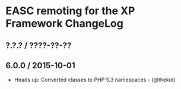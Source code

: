 EASC remoting for the XP Framework ChangeLog
========================================================================

## ?.?.? / ????-??-??

## 6.0.0 / 2015-10-01

* Heads up: Converted classes to PHP 5.3 namespaces - (@thekid)
